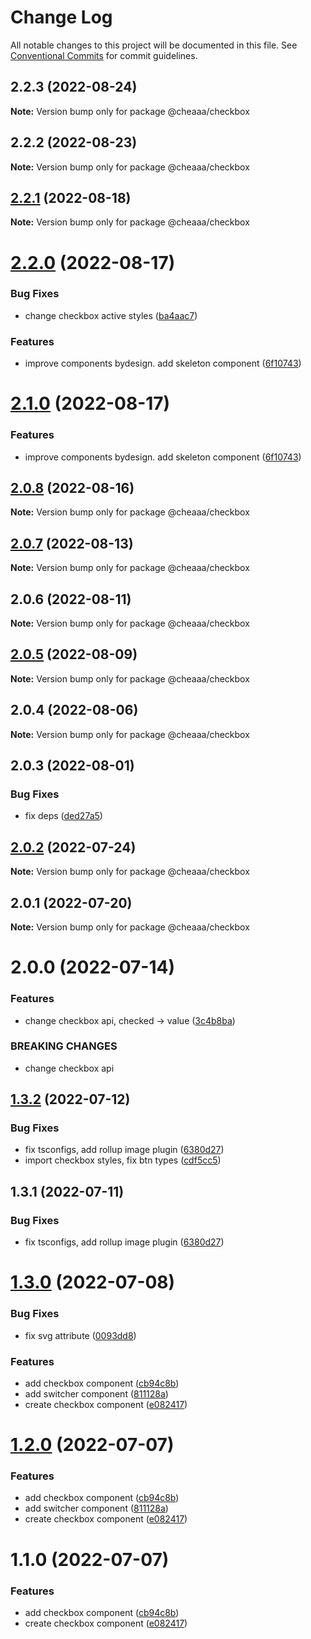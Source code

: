 # Change Log

All notable changes to this project will be documented in this file.
See [Conventional Commits](https://conventionalcommits.org) for commit guidelines.

## 2.2.3 (2022-08-24)

**Note:** Version bump only for package @cheaaa/checkbox





## 2.2.2 (2022-08-23)

**Note:** Version bump only for package @cheaaa/checkbox





## [2.2.1](https://github.com/SergeyBondar93/liba/compare/@cheaaa/checkbox@2.2.0...@cheaaa/checkbox@2.2.1) (2022-08-18)

**Note:** Version bump only for package @cheaaa/checkbox





# [2.2.0](https://github.com/SergeyBondar93/liba/compare/@cheaaa/checkbox@2.1.0...@cheaaa/checkbox@2.2.0) (2022-08-17)


### Bug Fixes

* change checkbox active styles ([ba4aac7](https://github.com/SergeyBondar93/liba/commit/ba4aac70610272b764d179c2fe5c570f15deee99))


### Features

* improve components bydesign. add skeleton component ([6f10743](https://github.com/SergeyBondar93/liba/commit/6f10743b8223923cbc1f055dd1127a86ad5e65d3))





# [2.1.0](https://github.com/SergeyBondar93/liba/compare/@cheaaa/checkbox@2.0.8...@cheaaa/checkbox@2.1.0) (2022-08-17)


### Features

* improve components bydesign. add skeleton component ([6f10743](https://github.com/SergeyBondar93/liba/commit/6f10743b8223923cbc1f055dd1127a86ad5e65d3))





## [2.0.8](https://github.com/SergeyBondar93/liba/compare/@cheaaa/checkbox@2.0.7...@cheaaa/checkbox@2.0.8) (2022-08-16)

**Note:** Version bump only for package @cheaaa/checkbox





## [2.0.7](https://github.com/SergeyBondar93/liba/compare/@cheaaa/checkbox@2.0.6...@cheaaa/checkbox@2.0.7) (2022-08-13)

**Note:** Version bump only for package @cheaaa/checkbox





## 2.0.6 (2022-08-11)

**Note:** Version bump only for package @cheaaa/checkbox





## [2.0.5](https://github.com/SergeyBondar93/liba/compare/@cheaaa/checkbox@2.0.4...@cheaaa/checkbox@2.0.5) (2022-08-09)

**Note:** Version bump only for package @cheaaa/checkbox





## 2.0.4 (2022-08-06)

**Note:** Version bump only for package @cheaaa/checkbox





## 2.0.3 (2022-08-01)


### Bug Fixes

* fix deps ([ded27a5](https://github.com/SergeyBondar93/liba/commit/ded27a556de0de4e6c559a9e732ed4553bcfb1af))





## [2.0.2](https://github.com/SergeyBondar93/liba/compare/@cheaaa/checkbox@2.0.1...@cheaaa/checkbox@2.0.2) (2022-07-24)

**Note:** Version bump only for package @cheaaa/checkbox





## 2.0.1 (2022-07-20)

**Note:** Version bump only for package @cheaaa/checkbox





# 2.0.0 (2022-07-14)


### Features

* change checkbox api, checked -> value ([3c4b8ba](https://github.com/SergeyBondar93/liba/commit/3c4b8ba05d722eb4d252e51154b8080c7aeb2285))


### BREAKING CHANGES

* change checkbox api





## [1.3.2](https://github.com/SergeyBondar93/liba/compare/@cheaaa/checkbox@1.3.1...@cheaaa/checkbox@1.3.2) (2022-07-12)


### Bug Fixes

* fix tsconfigs, add rollup image plugin ([6380d27](https://github.com/SergeyBondar93/liba/commit/6380d272ef79220e4644deeb1c1b3ac925a1658f))
* import checkbox styles, fix btn types ([cdf5cc5](https://github.com/SergeyBondar93/liba/commit/cdf5cc518530bad9c258a05e62734bc22f437523))





## 1.3.1 (2022-07-11)


### Bug Fixes

* fix tsconfigs, add rollup image plugin ([6380d27](https://github.com/SergeyBondar93/liba/commit/6380d272ef79220e4644deeb1c1b3ac925a1658f))





# [1.3.0](https://github.com/SergeyBondar93/liba/compare/@cheaaa/checkbox@1.2.0...@cheaaa/checkbox@1.3.0) (2022-07-08)


### Bug Fixes

* fix svg attribute ([0093dd8](https://github.com/SergeyBondar93/liba/commit/0093dd8436b78167db83d4b239f08c1f8e12969c))


### Features

* add checkbox component ([cb94c8b](https://github.com/SergeyBondar93/liba/commit/cb94c8b45d4bb62bc24b3524a7a3837cde655547))
* add switcher component ([811128a](https://github.com/SergeyBondar93/liba/commit/811128ab012a5835626eca2eaa2ae27490c47912))
* create checkbox component ([e082417](https://github.com/SergeyBondar93/liba/commit/e082417b898a35edfb12a0a7ba58caa059c5be47))





# [1.2.0](https://github.com/SergeyBondar93/liba/compare/@cheaaa/checkbox@1.1.0...@cheaaa/checkbox@1.2.0) (2022-07-07)


### Features

* add checkbox component ([cb94c8b](https://github.com/SergeyBondar93/liba/commit/cb94c8b45d4bb62bc24b3524a7a3837cde655547))
* add switcher component ([811128a](https://github.com/SergeyBondar93/liba/commit/811128ab012a5835626eca2eaa2ae27490c47912))
* create checkbox component ([e082417](https://github.com/SergeyBondar93/liba/commit/e082417b898a35edfb12a0a7ba58caa059c5be47))





# 1.1.0 (2022-07-07)


### Features

* add checkbox component ([cb94c8b](https://github.com/SergeyBondar93/liba/commit/cb94c8b45d4bb62bc24b3524a7a3837cde655547))
* create checkbox component ([e082417](https://github.com/SergeyBondar93/liba/commit/e082417b898a35edfb12a0a7ba58caa059c5be47))
